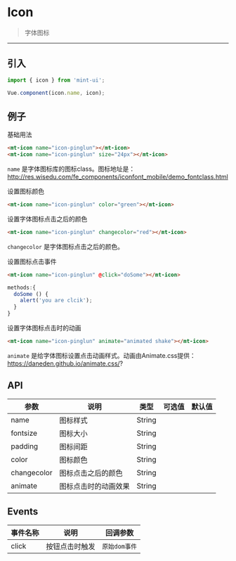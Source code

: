 # Icon

> 字体图标

----------


## 引入

```javascript
import { icon } from 'mint-ui';

Vue.component(icon.name, icon);
```

## 例子

基础用法

```html
<mt-icon name="icon-pinglun"></mt-icon>
<mt-icon name="icon-pinglun" size="24px"></mt-icon>
```



`name` 是字体图标库的图标class。图标地址是：http://res.wisedu.com/fe_components/iconfont_mobile/demo_fontclass.html

设置图标颜色

```html
<mt-icon name="icon-pinglun" color="green"></mt-icon>
```


设置字体图标点击之后的颜色

```html
<mt-icon name="icon-pinglun" changecolor="red"></mt-icon>
```

`changecolor` 是字体图标点击之后的颜色。

设置图标点击事件

```html
<mt-icon name="icon-pinglun" @click="doSome"></mt-icon>
```

```javascript
methods:{
  doSome () {
    alert('you are clcik');
  }
}
```

设置字体图标点击时的动画

```html
<mt-icon name="icon-pinglun" animate="animated shake"></mt-icon>
```

`animate` 是给字体图标设置点击动画样式。动画由Animate.css提供：https://daneden.github.io/animate.css/?


## API
| 参数 | 说明 | 类型 | 可选值 | 默认值 |
|------|-------|---------|-------|--------|
| name  |  图标样式   | String    |    |     |
| fontsize | 图标大小 | String | | |
| padding  | 图标间距 | String | | |
| color | 图标颜色 | String | | |
| changecolor | 图标点击之后的颜色 | String | | |
| animate | 图标点击时的动画效果 | String | | |

## Events
| 事件名称 | 说明 | 回调参数 |
|---------- |-------- |---------- |
| click  | 按钮点击时触发 | `原始dom事件`  |
